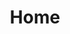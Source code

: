 ---
classes: wide
title: "Home"
permalink: /
header:
    image: "/images/cloud-computing-banner-hand.jpg"
author_profile: true
---